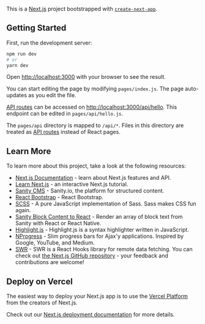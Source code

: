 This is a [Next.js](https://nextjs.org/) project bootstrapped with [`create-next-app`](https://github.com/vercel/next.js/tree/canary/packages/create-next-app).

## Getting Started

First, run the development server:

```bash
npm run dev
# or
yarn dev
```

Open [http://localhost:3000](http://localhost:3000) with your browser to see the result.

You can start editing the page by modifying `pages/index.js`. The page auto-updates as you edit the file.

[API routes](https://nextjs.org/docs/api-routes/introduction) can be accessed on [http://localhost:3000/api/hello](http://localhost:3000/api/hello). This endpoint can be edited in `pages/api/hello.js`.

The `pages/api` directory is mapped to `/api/*`. Files in this directory are treated as [API routes](https://nextjs.org/docs/api-routes/introduction) instead of React pages.

## Learn More

To learn more about this project, take a look at the following resources:

- [Next.js Documentation](https://nextjs.org/docs) - learn about Next.js features and API.
- [Learn Next.js](https://nextjs.org/learn) - an interactive Next.js tutorial.
- [Sanity CMS](https://www.sanity.io/docs/getting-started-with-sanity-cli) - Sanity.io, the platform for structured content.
- [React Bootstrap](https://react-bootstrap.github.io/getting-started/introduction) - React Bootstrap.
- [SCSS](https://www.npmjs.com/package/sass) - A pure JavaScript implementation of Sass. Sass makes CSS fun again.
- [Sanity Block Content to React](https://www.npmjs.com/package/@sanity/block-content-to-react) - Render an array of block text from Sanity with React or React Native.
- [Highlight.js](https://www.npmjs.com/package/highlight.js) - Highlight.js is a syntax highlighter written in JavaScript.
- [NProgress](https://www.npmjs.com/package/nprogress) - Slim progress bars for Ajax'y applications. Inspired by Google, YouTube, and Medium.
- [SWR](https://www.npmjs.com/package/swr) - SWR is a React Hooks library for remote data fetching.
  You can check out [the Next.js GitHub repository](https://github.com/vercel/next.js/) - your feedback and contributions are welcome!

## Deploy on Vercel

The easiest way to deploy your Next.js app is to use the [Vercel Platform](https://vercel.com/import?utm_medium=default-template&filter=next.js&utm_source=create-next-app&utm_campaign=create-next-app-readme) from the creators of Next.js.

Check out our [Next.js deployment documentation](https://nextjs.org/docs/deployment) for more details.
